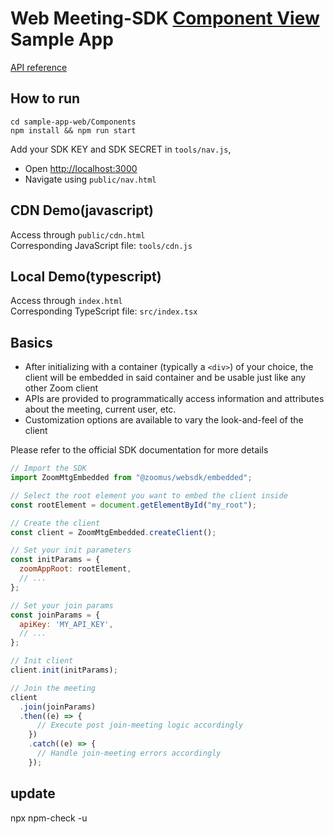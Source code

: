 # Web Meeting-SDK [Component View](https://developers.zoom.us/docs/meeting-sdk/web/component-view/) Sample App
[API reference](https://developers.zoom.us/docs/meeting-sdk/web/component-view/reference/)
## How to run
   
```
cd sample-app-web/Components
npm install && npm run start
```
Add your SDK KEY and SDK SECRET in `tools/nav.js`, 
* Open [http://localhost:3000](http://localhost:3000)  
* Navigate using `public/nav.html`



## CDN Demo(javascript)

Access through `public/cdn.html`  
Corresponding JavaScript file: `tools/cdn.js`  

## Local Demo(typescript)
Access through `index.html`  
Corresponding TypeScript file: `src/index.tsx`  

## Basics
* After initializing with a container (typically a `<div>`) of your choice, the client will be embedded in said container and be usable just like any other Zoom client
* APIs are provided to programmatically access information and attributes about the meeting, current user, etc.
* Customization options are available to vary the look-and-feel of the client

Please refer to the official SDK documentation for more details

```js
// Import the SDK
import ZoomMtgEmbedded from "@zoomus/websdk/embedded";

// Select the root element you want to embed the client inside
const rootElement = document.getElementById("my_root");

// Create the client
const client = ZoomMtgEmbedded.createClient();

// Set your init parameters
const initParams = {
  zoomAppRoot: rootElement,
  // ...
};

// Set your join params
const joinParams = {
  apiKey: 'MY_API_KEY',
  // ...
};

// Init client
client.init(initParams);

// Join the meeting
client
  .join(joinParams)
  .then((e) => {
      // Execute post join-meeting logic accordingly
    })
    .catch((e) => {
      // Handle join-meeting errors accordingly
    });

```

## update
npx npm-check -u

